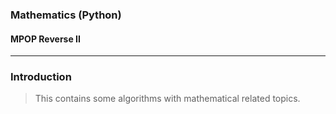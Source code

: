 ### Mathematics (Python)
#### MPOP Reverse II
---
### Introduction
> This contains some algorithms with mathematical related topics.